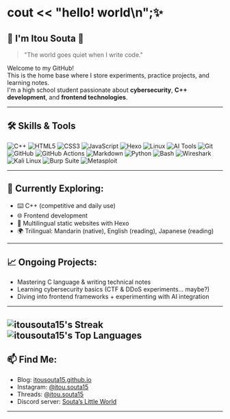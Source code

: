 <!-- GitHub README for Itou Souta (English version) -->

# cout << "hello! world\n";✨
## 🌟 I'm Itou Souta 🌟
> "The world goes quiet when I write code."

Welcome to my GitHub!  
This is the home base where I store experiments, practice projects, and learning notes.  
I'm a high school student passionate about **cybersecurity**, **C++ development**, and **frontend technologies**.

---

## 🛠️ Skills & Tools

![C++](https://img.shields.io/badge/C++-00599C?style=flat&logo=c%2B%2B&logoColor=white)
![HTML5](https://img.shields.io/badge/HTML5-E34F26?style=flat&logo=html5&logoColor=white)
![CSS3](https://img.shields.io/badge/CSS3-1572B6?style=flat&logo=css3&logoColor=white)
![JavaScript](https://img.shields.io/badge/JavaScript-F7DF1E?style=flat&logo=javascript&logoColor=black)
![Hexo](https://img.shields.io/badge/Hexo-0E83CD?style=flat&logo=hexo&logoColor=white)
![Linux](https://img.shields.io/badge/Linux-FCC624?style=flat&logo=linux&logoColor=black)
![AI Tools](https://img.shields.io/badge/AI%20Tools-9146FF?style=flat&logo=openai&logoColor=white)
![Git](https://img.shields.io/badge/Git-F05032?style=flat&logo=git&logoColor=white)
![GitHub](https://img.shields.io/badge/GitHub-181717?style=flat&logo=github&logoColor=white)
![GitHub Actions](https://img.shields.io/badge/GitHub%20Actions-2088FF?style=flat&logo=githubactions&logoColor=white)
![Markdown](https://img.shields.io/badge/Markdown-000000?style=flat&logo=markdown&logoColor=white)
![Python](https://img.shields.io/badge/Python-3776AB?style=flat&logo=python&logoColor=white)
![Bash](https://img.shields.io/badge/Bash-4EAA25?style=flat&logo=gnubash&logoColor=white)
![Wireshark](https://img.shields.io/badge/Wireshark-1679A7?style=flat&logo=wireshark&logoColor=white)
![Kali Linux](https://img.shields.io/badge/Kali%20Linux-557C94?style=flat&logo=kalilinux&logoColor=white)
![Burp Suite](https://img.shields.io/badge/Burp%20Suite-FF7139?style=flat&logo=burpsuite&logoColor=white)
![Metasploit](https://img.shields.io/badge/Metasploit-1C3552?style=flat&logo=metasploit&logoColor=white)


---

## 🔧 Currently Exploring:
- ⌨️ C++ (competitive and daily use)
- 🌐 Frontend development
- 🚀 Multilingual static websites with Hexo
- 🌍 Trilingual: Mandarin (native), English (reading), Japanese (reading)

---

## 📈 Ongoing Projects:
- Mastering C language & writing technical notes  
- Learning cybersecurity basics (CTF & DDoS experiments... maybe?)  
- Diving into frontend frameworks + experimenting with AI integration  

---
![itousouta15's Streak](https://github-readme-streak-stats.herokuapp.com/?user=itousouta15&theme=default&hide_border=true)
![itousouta15's Top Languages](https://github-readme-stats.vercel.app/api/top-langs/?username=itousouta15&theme=default&show_icons=true&hide_border=true&layout=compact)
---

## 📫 Find Me:
- Blog: [itousouta15.github.io](https://itousouta15.github.io)  
- Instagram: [@itou.souta15](https://www.instagram.com/itou.souta15?igsh=b2tuejdlNWRjczI5)  
- Threads: [@itou.souta15](https://www.threads.net/@itou.souta15)  
- Discord server: [Souta’s Little World](https://discord.gg/uAX6h9VmA4)

---